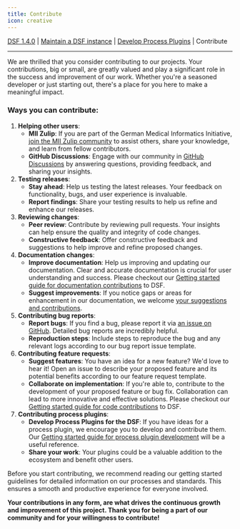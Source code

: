 ```yaml
---
title: Contribute
icon: creative 
---
```

 [DSF 1.4.0](/stable/) | [Maintain a DSF instance](/stable/maintain/README.md) | [Develop Process Plugins](/stable/develop/README.md) | Contribute

---

We are thrilled that you consider contributing to our projects. Your contributions, big or small, are greatly valued and play a significant role in the success and improvement of our work. Whether you're a seasoned developer or just starting out, there's a place for you here to make a meaningful impact.

### **Ways you can contribute:**


1. **Helping other users**:
    * **MII Zulip**: If you are part of the German Medical Informatics Initiative, [join the MII Zulip community](https://mii.zulipchat.com/#narrow/stream/392426-Data-Sharing-Framework-.28DSF.29) to assist others, share your knowledge, and learn from fellow contributors.
    * **GitHub Discussions**: Engage with our community in [GitHub Discussions](https://github.com/datasharingframework/dsf/discussions) by answering questions, providing feedback, and sharing your insights.
2. **Testing releases**:
    * **Stay ahead**: Help us testing the latest releases. Your feedback on functionality, bugs, and user experience is invaluable.
    * **Report findings**: Share your testing results to help us refine and enhance our releases.
3. **Reviewing changes**:
    * **Peer review**: Contribute by reviewing pull requests. Your insights can help ensure the quality and integrity of code changes.
    * **Constructive feedback**: Offer constructive feedback and suggestions to help improve and refine proposed changes.
4. **Documentation changes**:
    * **Improve documentation**: Help us improving and updating our documentation. Clear and accurate documentation is crucial for user understanding and success. Please checkout our [Getting started guide for documentation contributions](./documentation) to DSF.
    * **Suggest improvements**: If you notice gaps or areas for enhancement in our documentation, we welcome [your suggestions and contributions](https://github.com/datasharingframework/datasharingframework.github.io).
5. **Contributing bug reports**:
    * **Report bugs**: If you find a bug, please report it via [an issue on GitHub](https://github.com/datasharingframework/dsf/issues). Detailed bug reports are incredibly helpful.
    * **Reproduction steps**: Include steps to reproduce the bug and any relevant logs according to our bug report issue template.
6. **Contributing feature requests**:
    * **Suggest features**: You have an idea for a new feature? We'd love to hear it! Open an issue to describe your proposed feature and its potential benefits according to our feature request template.
    * **Collaborate on implementation**: If you're able to, contribute to the development of your proposed feature or bug fix. Collaboration can lead to more innovative and effective solutions. Please checkout our [Getting started guide for code contributions](./code) to DSF.
7. **Contributing process plugins**:
    * **Develop Process Plugins for the DSF**: If you have ideas for a process plugin, we encourage you to develop and contribute them. Our [Getting started guide for process plugin development](https://dsf.dev/stable/develop/) will be a useful reference.
    * **Share your work**: Your plugins could be a valuable addition to the ecosystem and benefit other users.

Before you start contributing, we recommend reading our getting started guidelines for detailed information on our processes and standards. This ensures a smooth and productive experience for everyone involved.

**Your contributions in any form, are what drives the continuous growth and improvement of this project. Thank you for being a part of our community and for your willingness to contribute!**